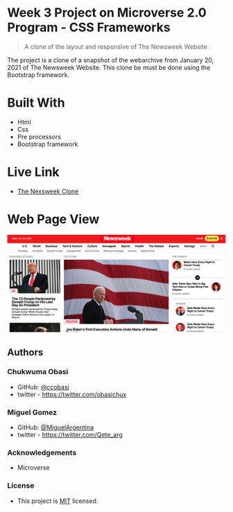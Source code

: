 # Week 3 Project on Microverse 2.0 Program - CSS Frameworks


> A clone of the layout and responsive of The Newsweek Website

The project is a clone of a snapshot of the webarchive from January 20, 2021 of The Newsweek
Website. This clone be must be done using the Bootstrap framework.

# Built With

* Html
* Css
* Pre processors
* Bootstrap framework

# Live Link

* [The Nexsweek Clone](https://miguelargentina.github.io/Chukwuma-Miguel-Newsweek-clone/)

# Web Page View

<img width="1260" alt="Screenshot of the web page" src="https://github.com/MiguelArgentina/Chukwuma-Miguel-Newsweek-clone/blob/main/bootstrap-project-thumbnail.png">

## Authors

### Chukwuma Obasi
* GitHub: [@ccobasi](https://github.com/ccobasi)
* twitter - https://twitter.com/obasichux

### Miguel Gomez
* GitHub: [@MiguelArgentina](https://github.com/MiguelArgentina)
* twitter - https://twitter.com/Qete_arg

### Acknowledgements
* Microverse

### License
* This project is [MIT](lic.url) licensed.
